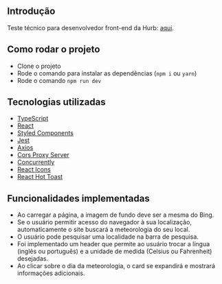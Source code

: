 ## Introdução

Teste técnico para desenvolvedor front-end da Hurb: [aqui](https://github.com/hurbcom/challenge-charlie).

## Como rodar o projeto

- Clone o projeto
- Rode o comando para instalar as dependências (`npm i` ou `yarn`)
- Rode o comando `npm run dev`

## Tecnologias utilizadas

- [TypeScript](https://www.typescriptlang.org/)
- [React](https://pt-br.reactjs.org/)
- [Styled Components](https://styled-components.com/)
- [Jest](https://jestjs.io/)
- [Axios](https://axios-http.com/ptbr/docs/intro)
- [Cors Proxy Server](https://www.npmjs.com/package/cors-proxy-server)
- [Concurrently](https://www.npmjs.com/package/concurrently)
- [React Icons](https://react-icons.github.io/react-icons/)
- [React Hot Toast](https://react-hot-toast.com/)

## Funcionalidades implementadas

- Ao carregar a página, a imagem de fundo deve ser a mesma do Bing.
- Se o usuário permitir acesso do navegador à sua localização, automaticamente o site buscará a meteorologia do seu local.
- O usuário pode pesquisar uma localidade na barra de pesquisa.
- Foi implementado um header que permite ao usuário trocar a língua (inglês ou português) e a unidade de medida (Celsius ou Fahrenheit) desejadas.
- Ao clicar sobre o dia da meteorologia, o card se expandirá e mostrará informações adicionais.
